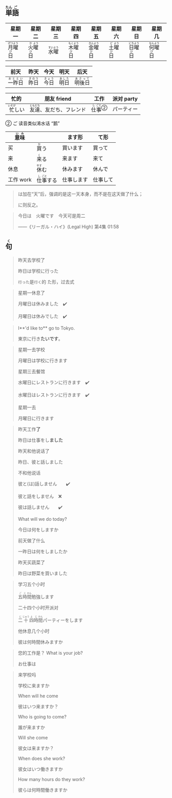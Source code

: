 ## <ruby><rb>単</rb><rt>たん</rt></ruby><ruby><rb>語</rb><rt>ご</rt></ruby>

| 星期一                                                       | 星期二                                                       | 星期三                                                       | 星期四                                                       | 星期五                                                       | 星期六                                                       | 星期日                                                       | 星期几                                                   |
| ------------------------------------------------------------ | ------------------------------------------------------------ | ------------------------------------------------------------ | ------------------------------------------------------------ | ------------------------------------------------------------ | ------------------------------------------------------------ | ------------------------------------------------------------ | -------------------------------------------------------- |
| <ruby><rb>月</rb><rt>げつ</rt></ruby><ruby><rb>曜</rb><rt>よう</rt></ruby><ruby><rb>日</rb><rt>び</rt></ruby> | <ruby><rb>火</rb><rt>か</rt></ruby><ruby><rb>曜</rb><rt>よう</rt></ruby><ruby><rb>日</rb><rt>び</rt></ruby> | <ruby><rb>水</rb><rt>すい</rt></ruby><ruby><rb>曜</rb><rt>よう</rt></ruby> | <ruby><rb>木</rb><rt>もく</rt></ruby><ruby><rb>曜</rb><rt>よう</rt></ruby><ruby><rb>日</rb><rt>び</rt></ruby> | <ruby><rb>金</rb><rt>きん</rt></ruby><ruby><rb>曜</rb><rt>よう</rt></ruby><ruby><rb>日</rb><rt>び</rt></ruby> | <ruby><rb>土</rb><rt>ど</rt></ruby><ruby><rb>曜</rb><rt>よう</rt></ruby><ruby><rb>日</rb><rt>び</rt></ruby> | <ruby><rb>日</rb><rt>にち</rt></ruby><ruby><rb>曜</rb><rt>よう</rt></ruby><ruby><rb>日</rb><rt>び</rt></ruby> | <ruby>何<rt>なん</rt>曜<rt>よう</rt>日<rt>び</rt></ruby> |

| 前天                                          | 昨天                                      | 今天                                      | 明天                                      | 后天                                          |
| --------------------------------------------- | ----------------------------------------- | ----------------------------------------- | ----------------------------------------- | --------------------------------------------- |
| <ruby><rb>一昨日</rb><rt>おととい</rt></ruby> | <ruby><rb>昨日</rb><rt>きのう</rt></ruby> | <ruby><rb>今日</rb><rt>きょう</rt></ruby> | <ruby><rb>明日</rb><rt>あした</rt></ruby> | <ruby><rb>明後日</rb><rt>あさって</rt></ruby> |

| 忙的                                        | 朋友 friend                                                  | 工作                                                         | 派对 party |
| ------------------------------------------- | ------------------------------------------------------------ | ------------------------------------------------------------ | ---------- |
| <ruby><rb>忙</rb><rt>いそが</rt></ruby>しい | <ruby><rb>友</rb><rt>とも</rt></ruby><ruby><rb>達</rb><rt>だち</rt></ruby>、友だち、フレンド | <ruby><rb>仕</rb><rt>し</rt></ruby><a><ruby><rb>事</rb><rt>ごと</rt></ruby></a><sup>②</sup> | パーティー |

② ご 读音类似浠水话 “鹅”

| <ruby>意<rt>い</rt>味<rt>み</rt></ruby> |                                               | ます形     | て形     |
| --------------------------------------- | --------------------------------------------- | ---------- | -------- |
| 买                                      | <ruby>買<rt>か</rt>う</ruby>                  | 買います   | 買って   |
| 来                                      | <ruby>来<rt>く</rt>る</ruby>                  | 来ます     | 来て     |
| 休息                                    | <ruby>休<rt>やす</rt>む</ruby>                | 休みます   | 休んで   |
| 工作 work                               | <ruby>仕<rt>し</rt>事<rt>ごと</rt>する</ruby> | 仕事します | 仕事して |

> は加在“天”后，强调的是这一天本身，而不是在这天做了什么；
>
> に则反之。

> 今日は　火曜です　今天可是周二
>
> ——《リーガル・ハイ》(Legal High) 第4集 01:58

## <ruby><rb>句</rb><rt>く</rt></ruby>

> 昨天去学校了
>
> 昨日は学校に行った
>
> `行った`是`行く`的 た形，过去式

> 星期一休息了
>
> 月曜日は休みました　✔️
>
> 月曜日は休みでした　✔️

> I**'d like to** go to Tokyo.
>
> 東京に行き**たいです**。

> 星期一去学校
>
> 月曜日は学校に行きます
>
> 星期三去餐馆
>
> 水曜日にレストランに行きます　✔️
>
> 水曜日はレストランに行きます　✔️
>
> 星期一去
>
> 月曜日に行きます

> 昨天工作**了**
>
> 昨日は仕事をし**ました**
>
> 昨天和他说话了
>
> 昨日、彼と話しました
>
> 不和他说话
>
> 彼と(は)話しません　　✔️
>
> 彼と話をしません　❌
>
> 彼は話しません　　✔️
>
> What will we do today?
>
> 今日は何をしますか
>
> 前天做了什么
>
> 一昨日は何をしましたか
>
> 昨天买蔬菜了
>
> 昨日は野菜を買いました

> 学习五个小时
>
> <ruby><rb>五</rb><rt>ご</rt></ruby><ruby><rb>時</rb><rt>じ</rt></ruby><ruby><rb>間</rb><rt>かん</rt></ruby>勉強します
>
> 二十四个小时开派对
>
> <ruby><rb>二</rb><rt>に</rt></ruby><ruby><rb>十</rb><rt>じゅう</rt></ruby><ruby><rb>四</rb><rt>よ</rt></ruby><ruby><rb>時</rb><rt>じ</rt></ruby><ruby><rb>間</rb><rt>かん</rt></ruby>パーティーをします
>
> 他休息几个小时
>
> 彼は何時間休みますか

> 您的工作是？ What is your job?
> 
> お仕事は

> 来学校吗
>
> 学校に来ますか
>
> When will he come
>
> 彼はいつ来ますか？
>
> Who is going to come?
>
> 誰が来ますか
>
> Will she come
>
> 彼女は来ますか？
>
> When does she work?
>
> 彼女はいつ働きますか
>
> How many hours do they work?
>
> 彼らは何時間働きますか